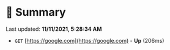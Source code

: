 # 📖 Summary
Last updated: **11/11/2021, 5:28:34 AM**

- `GET` [https://google.com](https://google.com) - **Up** (206ms)
